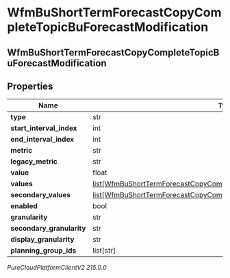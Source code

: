 # WfmBuShortTermForecastCopyCompleteTopicBuForecastModification

## WfmBuShortTermForecastCopyCompleteTopicBuForecastModification

## Properties

|Name | Type | Description | Notes|
|------------ | ------------- | ------------- | -------------|
| **type** | str |  | [optional] |
| **start_interval_index** | int |  | [optional] |
| **end_interval_index** | int |  | [optional] |
| **metric** | str |  | [optional] |
| **legacy_metric** | str |  | [optional] |
| **value** | float |  | [optional] |
| **values** | [list[WfmBuShortTermForecastCopyCompleteTopicModificationIntervalOffsetValue]](WfmBuShortTermForecastCopyCompleteTopicModificationIntervalOffsetValue) |  | [optional] |
| **secondary_values** | [list[WfmBuShortTermForecastCopyCompleteTopicModificationIntervalOffsetValue]](WfmBuShortTermForecastCopyCompleteTopicModificationIntervalOffsetValue) |  | [optional] |
| **enabled** | bool |  | [optional] |
| **granularity** | str |  | [optional] |
| **secondary_granularity** | str |  | [optional] |
| **display_granularity** | str |  | [optional] |
| **planning_group_ids** | list[str] |  | [optional] |



_PureCloudPlatformClientV2 215.0.0_
